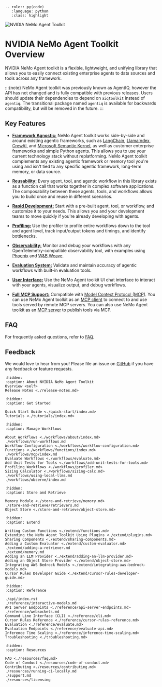 <!--
SPDX-FileCopyrightText: Copyright (c) 2025, NVIDIA CORPORATION & AFFILIATES. All rights reserved.
SPDX-License-Identifier: Apache-2.0

Licensed under the Apache License, Version 2.0 (the "License");
you may not use this file except in compliance with the License.
You may obtain a copy of the License at

http://www.apache.org/licenses/LICENSE-2.0

Unless required by applicable law or agreed to in writing, software
distributed under the License is distributed on an "AS IS" BASIS,
WITHOUT WARRANTIES OR CONDITIONS OF ANY KIND, either express or implied.
See the License for the specific language governing permissions and
limitations under the License.
-->


<!-- This role is needed at the index to set the default backtick role -->
```{eval-rst}
.. role:: py(code)
   :language: python
   :class: highlight
```

![NVIDIA NeMo Agent Toolkit](./_static/aiqtoolkit_banner.png "NeMo Agent toolkit banner image")

# NVIDIA NeMo Agent Toolkit Overview

NVIDIA NeMo Agent toolkit is a flexible, lightweight, and unifying library that allows you to easily connect existing enterprise agents to data sources and tools across any framework.


:::{note}
NeMo Agent toolkit was previously known as <!-- vale off -->AgentIQ<!-- vale on -->, however the API has not changed and is fully compatible with previous releases. Users should update their dependencies to depend on `aiqtoolkit` instead of `agentiq`. The transitional package named `agentiq` is available for backwards compatibility, but will be removed in the future.
:::

## Key Features

- [**Framework Agnostic:**](./quick-start/installing.md#framework-integrations) NeMo Agent toolkit works side-by-side and around existing agentic frameworks, such as [LangChain](https://www.langchain.com/), [LlamaIndex](https://www.llamaindex.ai/), [CrewAI](https://www.crewai.com/), and [Microsoft Semantic Kernel](https://learn.microsoft.com/en-us/semantic-kernel/), as well as customer enterprise frameworks and simple Python agents. This allows you to use your current technology stack without replatforming. NeMo Agent toolkit complements any existing agentic framework or memory tool you're using and isn't tied to any specific agentic framework, long-term memory, or data source.

- [**Reusability:**](./extend/sharing-components.md) Every agent, tool, and agentic workflow in this library exists as a function call that works together in complex software applications. The composability between these agents, tools, and workflows allows you to build once and reuse in different scenarios.

- [**Rapid Development:**](./tutorials/index.md) Start with a pre-built agent, tool, or workflow, and customize it to your needs. This allows you and your development teams to move quickly if you're already developing with agents.

- [**Profiling:**](./workflows/profiler.md) Use the profiler to profile entire workflows down to the tool and agent level, track input/output tokens and timings, and identify bottlenecks.

- [**Observability:**](./workflows/observe/index.md) Monitor and debug your workflows with any OpenTelemetry-compatible observability tool, with examples using [Phoenix](./workflows/observe/observe-workflow-with-phoenix.md) and [W&B Weave](./workflows/observe/observe-workflow-with-weave.md).

- [**Evaluation System:**](./workflows/evaluate.md) Validate and maintain accuracy of agentic workflows with built-in evaluation tools.

- [**User Interface:**](./quick-start/launching-ui.md) Use the NeMo Agent toolkit UI chat interface to interact with your agents, visualize output, and debug workflows.

- [**Full MCP Support:**](./workflows/mcp/index.md) Compatible with [Model Context Protocol (MCP)](https://modelcontextprotocol.io/). You can use NeMo Agent toolkit as an [MCP client](./workflows/mcp/mcp-client.md) to connect to and use tools served by remote MCP servers. You can also use NeMo Agent toolkit as an [MCP server](./workflows/mcp/mcp-server.md) to publish tools via MCP.

## FAQ
For frequently asked questions, refer to [FAQ](./resources/faq.md).

## Feedback

We would love to hear from you! Please file an issue on [GitHub](https://github.com/NVIDIA/NeMo-Agent-Toolkit/issues) if you have any feedback or feature requests.

```{toctree}
:hidden:
:caption: About NVIDIA NeMo Agent Toolkit
Overview <self>
Release Notes <./release-notes.md>
```

```{toctree}
:hidden:
:caption: Get Started

Quick Start Guide <./quick-start/index.md>
Tutorials <./tutorials/index.md>
```

```{toctree}
:hidden:
:caption: Manage Workflows

About Workflows <./workflows/about/index.md>
./workflows/run-workflows.md
Workflow Configuration <./workflows/workflow-configuration.md>
Functions <./workflows/functions/index.md>
./workflows/mcp/index.md
Evaluate Workflows <./workflows/evaluate.md>
Add Unit Tests for Tools <./workflows/add-unit-tests-for-tools.md>
Profiling Workflows <./workflows/profiler.md>
Sizing Calculator <./workflows/sizing-calc.md>
./workflows/using-local-llms.md
./workflows/observe/index.md
```

```{toctree}
:hidden:
:caption: Store and Retrieve

Memory Module <./store-and-retrieve/memory.md>
./store-and-retrieve/retrievers.md
Object Store <./store-and-retrieve/object-store.md>
```

```{toctree}
:hidden:
:caption: Extend

Writing Custom Functions <./extend/functions.md>
Extending the NeMo Agent Toolkit Using Plugins <./extend/plugins.md>
Sharing Components <./extend/sharing-components.md>
Adding a Custom Evaluator <./extend/custom-evaluator.md>
./extend/adding-a-retriever.md
./extend/memory.md
Adding an LLM Provider <./extend/adding-an-llm-provider.md>
Adding an Object Store Provider <./extend/object-store.md>
Integrating AWS Bedrock Models <./extend/integrating-aws-bedrock-models.md>
Cursor Rules Developer Guide <./extend/cursor-rules-developer-guide.md>
```

```{toctree}
:hidden:
:caption: Reference

./api/index.rst
./reference/interactive-models.md
API Server Endpoints <./reference/api-server-endpoints.md>
./reference/websockets.md
Command Line Interface (CLI) <./reference/cli.md>
Cursor Rules Reference <./reference/cursor-rules-reference.md>
Evaluation <./reference/evaluate.md>
Evaluation Endpoints <./reference/evaluate-api.md>
Inference Time Scaling <./reference/inference-time-scaling.md>
Troubleshooting <./troubleshooting.md>
```

```{toctree}
:hidden:
:caption: Resources

FAQ <./resources/faq.md>
Code of Conduct <./resources/code-of-conduct.md>
Contributing <./resources/contributing.md>
./resources/running-ci-locally.md
./support.md
./resources/licensing
```
